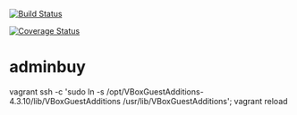 [![Build Status](https://travis-ci.org/StasEvseev/adminbuy.svg?branch=master)](https://travis-ci.org/StasEvseev/adminbuy)

[![Coverage Status](https://coveralls.io/repos/github/StasEvseev/adminbuy/badge.svg)](https://coveralls.io/github/StasEvseev/adminbuy)

# adminbuy

vagrant ssh -c 'sudo ln -s /opt/VBoxGuestAdditions-4.3.10/lib/VBoxGuestAdditions /usr/lib/VBoxGuestAdditions'; vagrant reload
